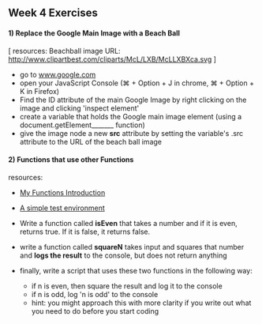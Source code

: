 ## Week 4 Exercises

#### 1) Replace the Google Main Image with a Beach Ball

[ resources: Beachball image URL: http://www.clipartbest.com/cliparts/McL/LXB/McLLXBXca.svg ]

+ go to www.google.com
+ open your JavaScript Console (⌘ + Option + J in chrome, ⌘ + Option + K in Firefox)
+ Find the ID attribute of the main Google Image by right clicking on the image and clicking 'inspect element'
+ create a variable that holds the Google main image element (using a document.getElement_______ function)
+ give the image node a new **src** attribute by setting the variable's .src attribute to the URL of the beach ball image 

#### 2) Functions that use other Functions

  resources: 
+ [My Functions Introduction](https://github.com/jswithalex/BACE-Winter2015/blob/master/week4/functions.md) 
+ [A simple test environment](https://github.com/jswithalex/BACE-Winter2015/tree/master/test_environment) 


+ Write a function called **isEven** that takes a number and if it is even, returns true. If it is false, it returns false.
+ write a function called **squareN** takes input and squares that number and **logs the result** to the console, but does not return anything
+ finally, write a script that uses these two functions in the following way:
  + if n is even, then square the result and log it to the console
  + if n is odd, log 'n is odd' to the console
  + hint: you might approach this with more clarity if you write out what you need to do before you start coding
